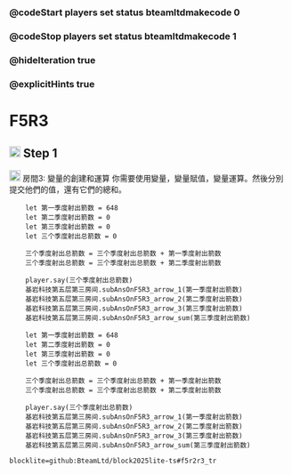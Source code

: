 ### @codeStart players set status bteamltdmakecode 0
### @codeStop players set status bteamltdmakecode 1

### @hideIteration true
### @explicitHints true

# F5R3

## <img src="https://blocklite.20240806.xyz/tw/1/f5r3" width="20" height="20"> Step 1
<img src="https://blocklite.20240806.xyz/tw/1/f5r3" width="20" height="20"> 房間3: 變量的創建和運算
你需要使用變量，變量賦值，變量運算。然後分別提交他們的值，還有它們的總和。

```ghost
    let 第一季度射出箭数 = 648
    let 第二季度射出箭数 = 0
    let 第三季度射出箭数 = 0
    let 三个季度射出总箭数 = 0
    
    三个季度射出总箭数 = 三个季度射出总箭数 + 第一季度射出箭数
    三个季度射出总箭数 = 三个季度射出总箭数 + 第二季度射出箭数

    player.say(三个季度射出总箭数)
    基岩科技第五层第三房间.subAnsOnF5R3_arrow_1(第一季度射出箭数)
    基岩科技第五层第三房间.subAnsOnF5R3_arrow_2(第二季度射出箭数)
    基岩科技第五层第三房间.subAnsOnF5R3_arrow_3(第三季度射出箭数)
    基岩科技第五层第三房间.subAnsOnF5R3_arrow_sum(第三季度射出箭数)
```
```template
    let 第一季度射出箭数 = 648
    let 第二季度射出箭数 = 0
    let 第三季度射出箭数 = 0
    let 三个季度射出总箭数 = 0
    
    三个季度射出总箭数 = 三个季度射出总箭数 + 第一季度射出箭数
    三个季度射出总箭数 = 三个季度射出总箭数 + 第二季度射出箭数

    player.say(三个季度射出总箭数)
    基岩科技第五层第三房间.subAnsOnF5R3_arrow_1(第一季度射出箭数)
    基岩科技第五层第三房间.subAnsOnF5R3_arrow_2(第二季度射出箭数)
    基岩科技第五层第三房间.subAnsOnF5R3_arrow_3(第三季度射出箭数)
    基岩科技第五层第三房间.subAnsOnF5R3_arrow_sum(第三季度射出箭数)
```

```package
blocklite=github:BteamLtd/block2025lite-ts#f5r2r3_tr
``` 